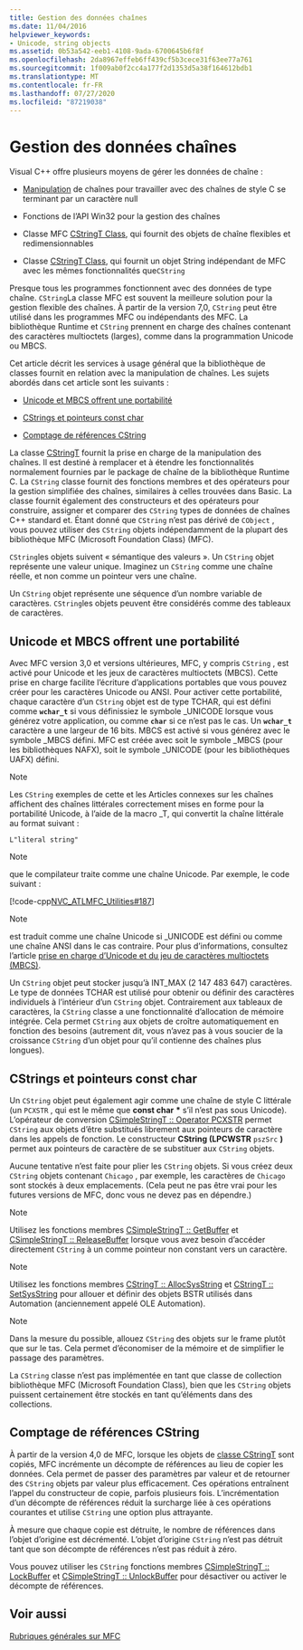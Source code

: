 ```yaml
---
title: Gestion des données chaînes
ms.date: 11/04/2016
helpviewer_keywords:
- Unicode, string objects
ms.assetid: 0b53a542-eeb1-4108-9ada-6700645b6f8f
ms.openlocfilehash: 2da8967effeb6ff439cf5b3cece31f63ee77a761
ms.sourcegitcommit: 1f009ab0f2cc4a177f2d1353d5a38f164612bdb1
ms.translationtype: MT
ms.contentlocale: fr-FR
ms.lasthandoff: 07/27/2020
ms.locfileid: "87219038"
---
```

# <a name="string-data-management"></a>Gestion des données chaînes

Visual C++ offre plusieurs moyens de gérer les données de chaîne :

- [Manipulation](../c-runtime-library/string-manipulation-crt.md) de chaînes pour travailler avec des chaînes de style C se terminant par un caractère null

- Fonctions de l’API Win32 pour la gestion des chaînes

- Classe MFC [CStringT Class](../atl-mfc-shared/reference/cstringt-class.md), qui fournit des objets de chaîne flexibles et redimensionnables

- Classe [CStringT Class](../atl-mfc-shared/reference/cstringt-class.md), qui fournit un objet String indépendant de MFC avec les mêmes fonctionnalités que`CString`

Presque tous les programmes fonctionnent avec des données de type chaîne. `CString`La classe MFC est souvent la meilleure solution pour la gestion flexible des chaînes. À partir de la version 7,0, `CString` peut être utilisé dans les programmes MFC ou indépendants des MFC. La bibliothèque Runtime et `CString` prennent en charge des chaînes contenant des caractères multioctets (larges), comme dans la programmation Unicode ou MBCS.

Cet article décrit les services à usage général que la bibliothèque de classes fournit en relation avec la manipulation de chaînes. Les sujets abordés dans cet article sont les suivants :

- [Unicode et MBCS offrent une portabilité](#_core_unicode_and_mbcs_provide_portability)

- [CStrings et pointeurs const char](#_core_cstrings_and_const_char_pointers)

- [Comptage de références CString](#_core_cstring_reference_counting)

La classe [CStringT](../atl-mfc-shared/reference/cstringt-class.md) fournit la prise en charge de la manipulation des chaînes. Il est destiné à remplacer et à étendre les fonctionnalités normalement fournies par le package de chaîne de la bibliothèque Runtime C. La `CString` classe fournit des fonctions membres et des opérateurs pour la gestion simplifiée des chaînes, similaires à celles trouvées dans Basic. La classe fournit également des constructeurs et des opérateurs pour construire, assigner et comparer des `CString` types de données de chaînes C++ standard et. Étant donné que `CString` n’est pas dérivé de `CObject` , vous pouvez utiliser des `CString` objets indépendamment de la plupart des bibliothèque MFC (Microsoft Foundation Class) (MFC).

`CString`les objets suivent « sémantique des valeurs ». Un `CString` objet représente une valeur unique. Imaginez un `CString` comme une chaîne réelle, et non comme un pointeur vers une chaîne.

Un `CString` objet représente une séquence d’un nombre variable de caractères. `CString`les objets peuvent être considérés comme des tableaux de caractères.

## <a name="unicode-and-mbcs-provide-portability"></a><a name="_core_unicode_and_mbcs_provide_portability"></a>Unicode et MBCS offrent une portabilité

Avec MFC version 3,0 et versions ultérieures, MFC, y compris `CString` , est activé pour Unicode et les jeux de caractères multioctets (MBCS). Cette prise en charge facilite l’écriture d’applications portables que vous pouvez créer pour les caractères Unicode ou ANSI. Pour activer cette portabilité, chaque caractère d’un `CString` objet est de type TCHAR, qui est défini comme **`wchar_t`** si vous définissiez le symbole _UNICODE lorsque vous générez votre application, ou comme **`char`** si ce n’est pas le cas. Un **`wchar_t`** caractère a une largeur de 16 bits. MBCS est activé si vous générez avec le symbole _MBCS défini. MFC est créée avec soit le symbole _MBCS (pour les bibliothèques NAFX), soit le symbole _UNICODE (pour les bibliothèques UAFX) défini.

> [!NOTE]
> Les `CString` exemples de cette et les Articles connexes sur les chaînes affichent des chaînes littérales correctement mises en forme pour la portabilité Unicode, à l’aide de la macro _T, qui convertit la chaîne littérale au format suivant :

`L"literal string"`

> [!NOTE]
> que le compilateur traite comme une chaîne Unicode. Par exemple, le code suivant :

[!code-cpp[NVC_ATLMFC_Utilities#187](../atl-mfc-shared/codesnippet/cpp/string-data-management_1.cpp)]

> [!NOTE]
> est traduit comme une chaîne Unicode si _UNICODE est défini ou comme une chaîne ANSI dans le cas contraire. Pour plus d’informations, consultez l’article [prise en charge d’Unicode et du jeu de caractères multioctets (MBCS)](../atl-mfc-shared/unicode-and-multibyte-character-set-mbcs-support.md).

Un `CString` objet peut stocker jusqu’à INT_MAX (2 147 483 647) caractères. Le type de données TCHAR est utilisé pour obtenir ou définir des caractères individuels à l’intérieur d’un `CString` objet. Contrairement aux tableaux de caractères, la `CString` classe a une fonctionnalité d’allocation de mémoire intégrée. Cela permet `CString` aux objets de croître automatiquement en fonction des besoins (autrement dit, vous n’avez pas à vous soucier de la croissance `CString` d’un objet pour qu’il contienne des chaînes plus longues).

## <a name="cstrings-and-const-char-pointers"></a><a name="_core_cstrings_and_const_char_pointers"></a>CStrings et pointeurs const char

Un `CString` objet peut également agir comme une chaîne de style C littérale (un `PCXSTR` , qui est le même que **const char** <strong>\*</strong> s’il n’est pas sous Unicode). L’opérateur de conversion [CSimpleStringT :: Operator PCXSTR](../atl-mfc-shared/reference/csimplestringt-class.md#operator_pcxstr) permet `CString` aux objets d’être substitués librement aux pointeurs de caractère dans les appels de fonction. Le constructeur **CString (LPCWSTR** `pszSrc` **)** permet aux pointeurs de caractère de se substituer aux `CString` objets.

Aucune tentative n’est faite pour plier les `CString` objets. Si vous créez deux `CString` objets contenant `Chicago` , par exemple, les caractères de `Chicago` sont stockés à deux emplacements. (Cela peut ne pas être vrai pour les futures versions de MFC, donc vous ne devez pas en dépendre.)

> [!NOTE]
> Utilisez les fonctions membres [CSimpleStringT :: GetBuffer](../atl-mfc-shared/reference/csimplestringt-class.md#getbuffer) et [CSimpleStringT :: ReleaseBuffer](../atl-mfc-shared/reference/csimplestringt-class.md#releasebuffer) lorsque vous avez besoin d’accéder directement `CString` à un comme pointeur non constant vers un caractère.

> [!NOTE]
> Utilisez les fonctions membres [CStringT :: AllocSysString](../atl-mfc-shared/reference/cstringt-class.md#allocsysstring) et [CStringT :: SetSysString](../atl-mfc-shared/reference/cstringt-class.md#setsysstring) pour allouer et définir des objets BSTR utilisés dans Automation (anciennement appelé OLE Automation).

> [!NOTE]
> Dans la mesure du possible, allouez `CString` des objets sur le frame plutôt que sur le tas. Cela permet d’économiser de la mémoire et de simplifier le passage des paramètres.

La `CString` classe n’est pas implémentée en tant que classe de collection bibliothèque MFC (Microsoft Foundation Class), bien que les `CString` objets puissent certainement être stockés en tant qu’éléments dans des collections.

## <a name="cstring-reference-counting"></a><a name="_core_cstring_reference_counting"></a>Comptage de références CString

À partir de la version 4,0 de MFC, lorsque les objets de [classe CStringT](../atl-mfc-shared/reference/cstringt-class.md) sont copiés, MFC incrémente un décompte de références au lieu de copier les données. Cela permet de passer des paramètres par valeur et de retourner des `CString` objets par valeur plus efficacement. Ces opérations entraînent l’appel du constructeur de copie, parfois plusieurs fois. L’incrémentation d’un décompte de références réduit la surcharge liée à ces opérations courantes et utilise `CString` une option plus attrayante.

À mesure que chaque copie est détruite, le nombre de références dans l’objet d’origine est décrémenté. L’objet d’origine `CString` n’est pas détruit tant que son décompte de références n’est pas réduit à zéro.

Vous pouvez utiliser les `CString` fonctions membres [CSimpleStringT :: LockBuffer](../atl-mfc-shared/reference/csimplestringt-class.md#lockbuffer) et [CSimpleStringT :: UnlockBuffer](../atl-mfc-shared/reference/csimplestringt-class.md#unlockbuffer) pour désactiver ou activer le décompte de références.

## <a name="see-also"></a>Voir aussi

[Rubriques générales sur MFC](../mfc/general-mfc-topics.md)
